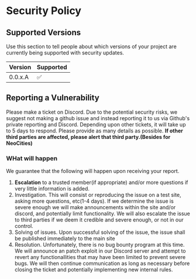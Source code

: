 # Security Policy

## Supported Versions

Use this section to tell people about which versions of your project are
currently being supported with security updates.

| Version | Supported          |
| ------- | ------------------ |
| 0.0.x.A   | :white_check_mark: |


## Reporting a Vulnerability

Please make a ticket on Discord. Due to the potential security risks, we suggest not making a github issue and instead reporting it to us via Github's private reporting and Discord. Depending upon other tickets, it will take up to 5 days to respond. Please provide as many details as possible. **If other third parties are affected, please alert that third party.(Besides for NeoCities)** 
### WHat will happen
We guarantee that the following will happen upon receiving your report.
1) **Escalation** to a trusted member(if appropriate) and/or more questions if very little information is added. 
2) Investigation. This will consist or reproducing the issue on a test site, asking more questions, etc(1-4 days). If we determine the issue is severe enough we will make announcements within the site and/or discord, and potentially limit functionality. We will also escalate the issue to third parties if we deem it credible and severe enough, or not in our control.
3) Solving of issues. Upon successful solving of the issue, the issue shall be published immediately to the main site
4) Resolution. Unfortunately, there is no bug bounty program at this time. We will announce an patch exploit in our Discord server and attempt to revert any functionallities that may have been limited to prevent severe bugs. We will then continue communication as long as necessary before closing the ticket and potentially implementing new internal rules. 
